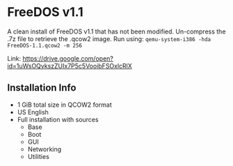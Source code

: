 # FreeDOS v1.1
A clean install of FreeDOS v1.1 that has not been modified. Un-compress the .7z file to retrieve the .qcow2 image. Run using: `qemu-system-i386 -hda FreeDOS-1.1.qcow2 -m 256`

Link: https://drive.google.com/open?id=1uWsOQvkszZUIx7P5c5VooibFSOxlcRlX

## Installation Info
- 1 GiB total size in QCOW2 format
- US English
- Full installation with sources
  - Base
  - Boot
  - GUI
  - Networking
  - Utilities
